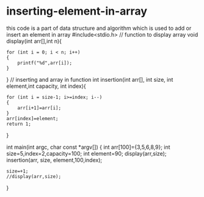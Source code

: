 # inserting-element-in-array
this code is a part of data structure and algorithm which is used to add or insert an element in array 
#include<stdio.h>
// function to display array
void display(int arr[],int n){

    for (int i = 0; i < n; i++)
    {
        printf("%d",arr[i]);
    }
    
}
// inserting and array in function
int insertion(int arr[], int size, int element,int capacity, int index){
    
    for (int i = size-1; i>=index; i--)
    {
        arr[i+1]=arr[i];
    }
    arr[index]=element;
    return 1;

}

int main(int argc, char const *argv[])
{
    int arr[100]={3,5,6,8,9};
    int size=5,index=2,capacity=100;
    int element=90;
    display(arr,size);
    insertion(arr, size, element,100,index);

    size=+1;
    //display(arr,size);
}
